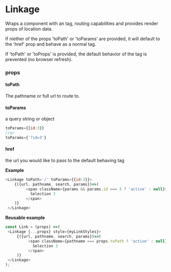 # Linkage
Wraps a component with an <a> tag, routing capabilities and provides render props of location data.
  
If niether of the props 'toPath' or 'toParams' are provided, it will default to the 'href' prop and behave as a normal <a> tag. 
  
If 'toPath' or 'toProps' is provided, the default behavior of the <a> tag is prevented (no browser refresh).

### props
#### toPath
The pathname or full url to route to.
#### toParams
a query string or object  
```js
toParams={{id:3}}
//or
toParams={'?id=3'}
```
#### href
the url you would like to pass to the default behaving <a> tag
  
**Example**
```js
<Linkage toPath='/' toParams={{id:3}}>
    {({url, pathname, search, params})=>(
         <span className={params && params.id === 3 ? 'active' : null}>
           Selection 3
         </span>
    )}
 </Linkage>
 ```
 
 **Reusable example**
 ```js
const Link = (props) =>(
  <Linkage {...props} style={myLinkStyles}>
      {({url, pathname, search, params})=>(
           <span className={pathname === props.toPath ? 'active' : null}>
             Selection 3
           </span>
      )}
  </Linkage>
 );
 ```
